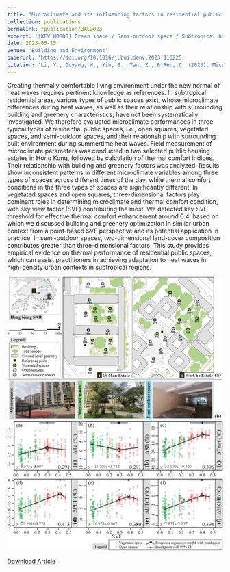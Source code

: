 ```yaml
---
title: "Microclimate and its influencing factors in residential public spaces during heat waves: An empirical study in Hong Kong"
collection: publications
permalink: /publication/BAE2023
excerpt: '[KEY WORDS] Green space / Semi-outdoor space / Subtropical high-density city / Field measurement / Climate-responsive design'
date: 2023-05-15
venue: 'Building and Environment'
paperurl: 'https://doi.org/10.1016/j.buildenv.2023.110225'
citation: 'Li, Y., Ouyang, W., Yin, S., Tan, Z., & Ren, C. (2023). Microclimate and its influencing factors in residential public spaces during heat waves: An empirical study in Hong Kong. Building and Environment, 110225.'
---
```

Creating thermally comfortable living environment under the new normal of heat waves requires pertinent knowledge as references. In subtropical residential areas, various types of public spaces exist, whose microclimate differences during heat waves, as well as their relationship with surrounding building and greenery characteristics, have not been systematically investigated. We therefore evaluated microclimate performances in three typical types of residential public spaces, i.e., open squares, vegetated spaces, and semi-outdoor spaces, and their relationship with surrounding built environment during summertime heat waves. Field measurement of microclimate parameters was conducted in two selected public housing estates in Hong Kong, followed by calculation of thermal comfort indices. Their relationship with building and greenery factors was analyzed. Results show inconsistent patterns in different microclimate variables among three types of spaces across different times of the day, while thermal comfort conditions in the three types of spaces are significantly different. In vegetated spaces and open squares, three-dimensional factors play dominant roles in determining microclimate and thermal comfort condition, with sky view factor (SVF) contributing the most. We detected key SVF threshold for effective thermal comfort enhancement around 0.4, based on which we discussed building and greenery optimization in similar urban context from a point-based SVF perspective and its potential application in practice. In semi-outdoor spaces, two-dimensional land-cover composition contributes greater than three-dimensional factors. This study provides empirical evidence on thermal performance of residential public spaces, which can assist practitioners in achieving adaptation to heat waves in high-density urban contexts in subtropical regions.

![Method](/images/BAE2023.jpg)
![Fig](/images/BAE2023-2.jpg)

[Download Article](http://yilun595.github.io/files/BAE2023.pdf)